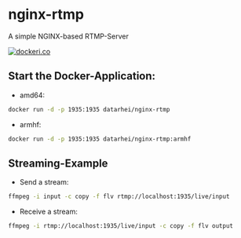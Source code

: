 # nginx-rtmp
A simple NGINX-based RTMP-Server

[![dockeri.co](http://dockeri.co/image/datarhei/nginx-rtmp)](https://registry.hub.docker.com/u/datarhei/nginx-rtmp/)

## Start the Docker-Application:

* amd64:

 ```sh
docker run -d -p 1935:1935 datarhei/nginx-rtmp
 ```
 
* armhf:

 ```sh
docker run -d -p 1935:1935 datarhei/nginx-rtmp:armhf
 ```

## Streaming-Example

* Send a stream:

 ```sh
ffmpeg -i input -c copy -f flv rtmp://localhost:1935/live/input
 ```
 
* Receive a stream:
 
 ```sh
ffmpeg -i rtmp://localhost:1935/live/input -c copy -f flv output
 ```
